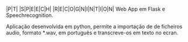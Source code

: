 |P|T|  |S|P|E|E|C|H|  |R|E|C|O|G|N|I|N|T|I|O|N|
Web App em Flask e Speechrecognition.

Aplicação desenvolvida em python, permite a importação de de ficheiros audio, formato *.wav, em português e transcreve-os em texto no ecran.

